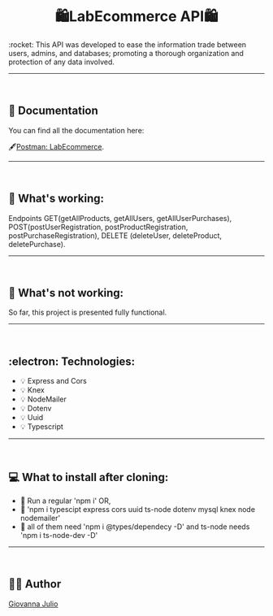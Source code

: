 <h1 align='center'><b>🛍️LabEcommerce API🛍️</b></h1>
<p>:rocket: This API was developed to ease the information trade between users, admins, and databases; promoting a thorough organization and protection of any data involved.</p>
<hr>
<br/>

<h2>📜 Documentation</h2>
<p>You can find all the documentation here:<p>🖋️<a href="https://documenter.getpostman.com/view/21018840/2s7ZEBkLqv">Postman: LabEcommerce</a>.
<hr>
<br/>

<h2>🔆 What's working:</h2>
<p>Endpoints GET(getAllProducts, getAllUsers, getAllUserPurchases), POST(postUserRegistration, postProductRegistration,  postPurchaseRegistration), DELETE (deleteUser, deleteProduct, deletePurchase).
<hr>
<br/>

<h2>🔅 What's not working:</h2>
<p>So far, this project is presented fully functional.</p>
<hr>
<br/>

<h2>:electron: Technologies:</h2>
<ul>
    <li>💡 Express and Cors</li>
    <li>💡 Knex</li>
    <li>💡 NodeMailer</li>
    <li>💡 Dotenv</li>
    <li>💡 Uuid</li>
    <li>💡 Typescript</li>
</ul>
<hr>
<br/>

<h2>💻 What to install after cloning:</h2>
    <ul>
        <li>💽 Run a regular 'npm i' OR,</li>
        <li>💽 'npm i  typescipt express cors uuid ts-node dotenv mysql knex node nodemailer'</li>
        <li>💽 all of them need 'npm i @types/dependecy -D' and ts-node needs 'npm i ts-node-dev -D'</li>
    </ul>
<hr>
<br/>

<h2>👩‍💻 Author</h2>
<a href="https://github.com/giojulio">Giovanna Julio</a>

